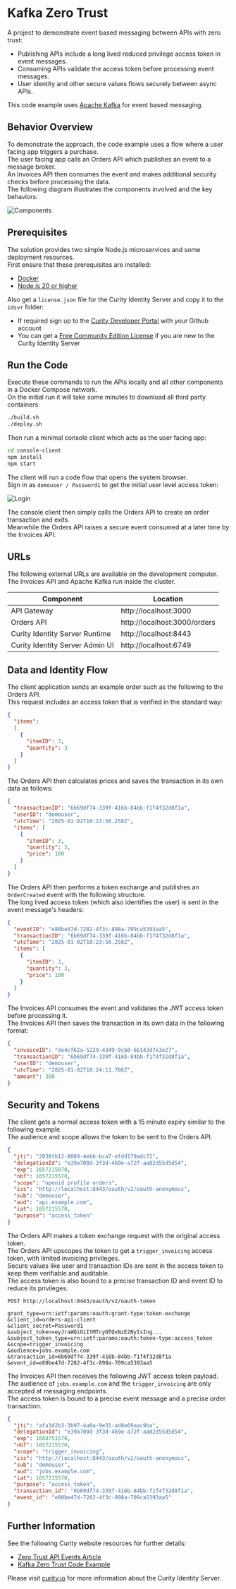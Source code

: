 # Kafka Zero Trust

A project to demonstrate event based messaging between APIs with zero trust:

- Publishing APIs include a long lived reduced privilege access token in event messages.
- Consuming APIs validate the access token before processing event messages.
- User identity and other secure values flows securely between async APIs.

This code example uses [Apache Kafka](https://kafka.apache.org/) for event based messaging.

## Behavior Overview

To demonstrate the approach, the code example uses a flow where a user facing app triggers a purchase.\
The user facing app calls an Orders API which publishes an event to a message broker.\
An Invoices API then consumes the event and makes additional security checks before processing the data.\
The following diagram illustrates the components involved and the key behaviors:

![Components](./doc/components.svg)

## Prerequisites

The solution provides two simple Node.js microservices and some deployment resources.\
First ensure that these prerequisites are installed:

- [Docker](https://www.docker.com/products/docker-desktop/)
- [Node.js 20 or higher](https://nodejs.org/en/download/)

Also get a `license.json` file for the Curity Identity Server and copy it to the `idsvr` folder:

- If required sign up to the [Curity Developer Portal](https://developer.curity.io/) with your Github account
- You can get a [Free Community Edition License](https://curity.io/product/community/) if you are new to the Curity Identity Server

## Run the Code

Execute these commands to run the APIs locally and all other components in a Docker Compose network.\
On the initial run it will take some minutes to download all third party containers:

```bash
./build.sh
./deploy.sh
```

Then run a minimal console client which acts as the user facing app:

```bash
cd console-client
npm install
npm start
```

The client will run a code flow that opens the system browser.\
Sign in as `demouser / Password1` to get the initial user level access token:

![Login](./doc/login.png)

The console client then simply calls the Orders API to create an order transaction and exits.\
Meanwhile the Orders API raises a secure event consumed at a later time by the Invoices API.

## URLs

The following external URLs are available on the development computer.\
The Invoices API and Apache Kafka run inside the cluster.

| Component | Location |
| --------- | -------- |
| API Gateway | http://localhost:3000 |
| Orders API | http://localhost:3000/orders |
| Curity Identity Server Runtime | http://localhost:8443 |
| Curity Identity Server Admin UI | http://localhost:6749 |

## Data and Identity Flow

The client application sends an example order such as the following to the Orders API.\
This request includes an access token that is verified in the standard way:

```json
{
  "items":
  [
    {
      "itemID": 3,
      "quantity": 3
    }
  ]
}
```

The Orders API then calculates prices and saves the transaction in its own data as follows:

```json
{
  "transactionID": "6b69df74-339f-416b-84bb-f1f4f32d8f1a",
  "userID": "demouser",
  "utcTime": "2025-01-02T10:23:56.258Z",
  "items": [
    {
      "itemID": 3,
      "quantity": 3,
      "price": 100
    }
  ]
}
```

The Orders API then performs a token exchange and publishes an `OrderCreated` event with the following structure.\
The long lived access token (which also identifies the user) is sent in the event message's headers:

```json
{
  "eventID": "e80be47d-7282-4f3c-898a-709ca5393aa5",
  "transactionID": "6b69df74-339f-416b-84bb-f1f4f32d8f1a",
  "utcTime": "2025-01-02T10:23:56.258Z",
  "items": [
    {
      "itemID": 3,
      "quantity": 3,
      "price": 100
    }
  ]
}
```

The Invoices API consumes the event and validates the JWT access token before processing it.\
The Invoices API then saves the transaction in its own data in the following format:

```json
{
  "invoiceID": "de4cf62a-5229-4349-9cb8-6b143d7e3e27",
  "transactionID": "6b69df74-339f-416b-84bb-f1f4f32d8f1a",
  "userID": "demouser",
  "utcTime": "2025-01-02T10:24:11.786Z",
  "amount": 300
}
```

## Security and Tokens

The client gets a normal access token with a 15 minute expiry similar to the following example.\
The audience and scope allows the token to be sent to the Orders API.

```json
{
  "jti": "2038fb12-8089-4ebb-bca7-efdd179adc72",
  "delegationId": "e39a700d-3f3d-469e-a72f-aa02d55d5d54",
  "exp": 1657215870,
  "nbf": 1657215570,
  "scope": "openid profile orders",
  "iss": "http://localhost:8443/oauth/v2/oauth-anonymous",
  "sub": "demouser",
  "aud": "api.example.com",
  "iat": 1657215570,
  "purpose": "access_token"
}
```

The Orders API makes a token exchange request with the original access token.\
The Orders API upscopes the token to get a `trigger_invoicing` access token, with limited invoicing privileges.\
Secure values like user and transaction IDs are sent in the access token to keep them verifiable and auditable.\
The access token is also bound to a precise transaction ID and event ID to reduce its privileges.

```text
POST http://localhost:8443/oauth/v2/oauth-token

grant_type=urn:ietf:params:oauth:grant-type:token-exchange
&client_id=orders-api-client
&client_secret=Password1
&subject_token=eyJraWQiOiItMTcyNTQxNzE2NyIsIng...
&subject_token_type=urn:ietf:params:oauth:token-type:access_token
&scope=trigger_invoicing
&audience=jobs.example.com
&transaction_id=6b69df74-339f-416b-84bb-f1f4f32d8f1a
&event_id=e80be47d-7282-4f3c-898a-709ca5393aa5
```

The Invoices API then receives the following JWT access token payload.\
The audience of `jobs.example.com` and the `trigger_invoicing` are only accepted at messaging endpoints.\
The access token is bound to a precise event message and a precise order transaction.

```json
{
  "jti": "afa3d2b3-3b97-4a0a-9e31-ad8e69aac9ba",
  "delegationId": "e39a700d-3f3d-469e-a72f-aa02d55d5d54",
  "exp": 1688751570,
  "nbf": 1657215570,
  "scope": "trigger_invoicing",
  "iss": "http://localhost:8443/oauth/v2/oauth-anonymous",
  "sub": "demouser",
  "aud": "jobs.example.com",
  "iat": 1657215570,
  "purpose": "access_token",
  "transaction_id": "6b69df74-339f-416b-84bb-f1f4f32d8f1a",
  "event_id": "e80be47d-7282-4f3c-898a-709ca5393aa5"
}
```

## Further Information

See the following Curity website resources for further details:

- [Zero Trust API Events Article](https://curity.io/resources/learn/zero-trust-api-events)
- [Kafka Zero Trust Code Example](https://curity.io/resources/learn/securing-api-events-using-jwts)

Please visit [curity.io](https://curity.io/) for more information about the Curity Identity Server.
